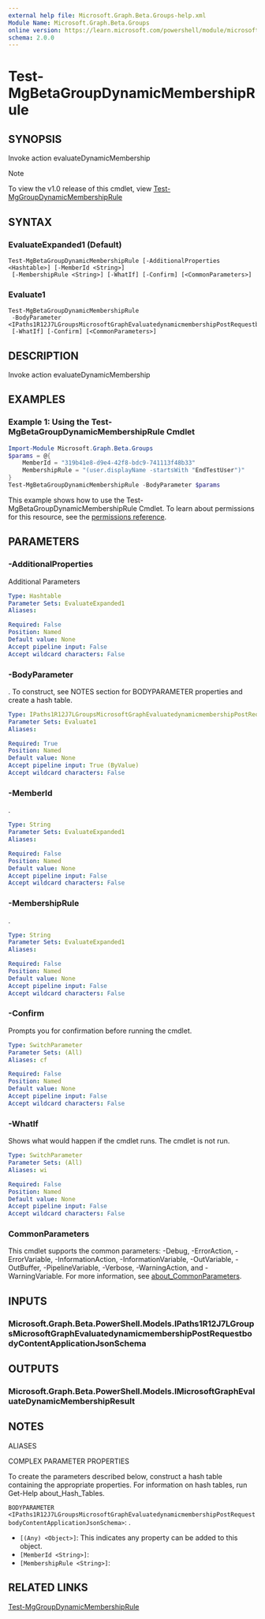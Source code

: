 ```yaml
---
external help file: Microsoft.Graph.Beta.Groups-help.xml
Module Name: Microsoft.Graph.Beta.Groups
online version: https://learn.microsoft.com/powershell/module/microsoft.graph.beta.groups/test-mgbetagroupdynamicmembershiprule
schema: 2.0.0
---
```


# Test-MgBetaGroupDynamicMembershipRule

## SYNOPSIS
Invoke action evaluateDynamicMembership

> [!NOTE]
> To view the v1.0 release of this cmdlet, view [Test-MgGroupDynamicMembershipRule](/powershell/module/Microsoft.Graph.Groups/Test-MgGroupDynamicMembershipRule?view=graph-powershell-v1.0)

## SYNTAX

### EvaluateExpanded1 (Default)
```
Test-MgBetaGroupDynamicMembershipRule [-AdditionalProperties <Hashtable>] [-MemberId <String>]
 [-MembershipRule <String>] [-WhatIf] [-Confirm] [<CommonParameters>]
```

### Evaluate1
```
Test-MgBetaGroupDynamicMembershipRule
 -BodyParameter <IPaths1R12J7LGroupsMicrosoftGraphEvaluatedynamicmembershipPostRequestbodyContentApplicationJsonSchema>
 [-WhatIf] [-Confirm] [<CommonParameters>]
```

## DESCRIPTION
Invoke action evaluateDynamicMembership

## EXAMPLES
### Example 1: Using the Test-MgBetaGroupDynamicMembershipRule Cmdlet
```powershell
Import-Module Microsoft.Graph.Beta.Groups
$params = @{
	MemberId = "319b41e8-d9e4-42f8-bdc9-741113f48b33"
	MembershipRule = "(user.displayName -startsWith "EndTestUser")"
}
Test-MgBetaGroupDynamicMembershipRule -BodyParameter $params
```
This example shows how to use the Test-MgBetaGroupDynamicMembershipRule Cmdlet.
To learn about permissions for this resource, see the [permissions reference](/graph/permissions-reference).

## PARAMETERS

### -AdditionalProperties
Additional Parameters

```yaml
Type: Hashtable
Parameter Sets: EvaluateExpanded1
Aliases:

Required: False
Position: Named
Default value: None
Accept pipeline input: False
Accept wildcard characters: False
```

### -BodyParameter
.
To construct, see NOTES section for BODYPARAMETER properties and create a hash table.

```yaml
Type: IPaths1R12J7LGroupsMicrosoftGraphEvaluatedynamicmembershipPostRequestbodyContentApplicationJsonSchema
Parameter Sets: Evaluate1
Aliases:

Required: True
Position: Named
Default value: None
Accept pipeline input: True (ByValue)
Accept wildcard characters: False
```

### -MemberId
.

```yaml
Type: String
Parameter Sets: EvaluateExpanded1
Aliases:

Required: False
Position: Named
Default value: None
Accept pipeline input: False
Accept wildcard characters: False
```

### -MembershipRule
.

```yaml
Type: String
Parameter Sets: EvaluateExpanded1
Aliases:

Required: False
Position: Named
Default value: None
Accept pipeline input: False
Accept wildcard characters: False
```

### -Confirm
Prompts you for confirmation before running the cmdlet.

```yaml
Type: SwitchParameter
Parameter Sets: (All)
Aliases: cf

Required: False
Position: Named
Default value: None
Accept pipeline input: False
Accept wildcard characters: False
```

### -WhatIf
Shows what would happen if the cmdlet runs.
The cmdlet is not run.

```yaml
Type: SwitchParameter
Parameter Sets: (All)
Aliases: wi

Required: False
Position: Named
Default value: None
Accept pipeline input: False
Accept wildcard characters: False
```

### CommonParameters
This cmdlet supports the common parameters: -Debug, -ErrorAction, -ErrorVariable, -InformationAction, -InformationVariable, -OutVariable, -OutBuffer, -PipelineVariable, -Verbose, -WarningAction, and -WarningVariable. For more information, see [about_CommonParameters](http://go.microsoft.com/fwlink/?LinkID=113216).

## INPUTS

### Microsoft.Graph.Beta.PowerShell.Models.IPaths1R12J7LGroupsMicrosoftGraphEvaluatedynamicmembershipPostRequestbodyContentApplicationJsonSchema
## OUTPUTS

### Microsoft.Graph.Beta.PowerShell.Models.IMicrosoftGraphEvaluateDynamicMembershipResult
## NOTES

ALIASES

COMPLEX PARAMETER PROPERTIES

To create the parameters described below, construct a hash table containing the appropriate properties. For information on hash tables, run Get-Help about_Hash_Tables.


`BODYPARAMETER <IPaths1R12J7LGroupsMicrosoftGraphEvaluatedynamicmembershipPostRequestbodyContentApplicationJsonSchema>`: .
  - `[(Any) <Object>]`: This indicates any property can be added to this object.
  - `[MemberId <String>]`: 
  - `[MembershipRule <String>]`: 

## RELATED LINKS
[Test-MgGroupDynamicMembershipRule](/powershell/module/Microsoft.Graph.Groups/Test-MgGroupDynamicMembershipRule?view=graph-powershell-v1.0)
